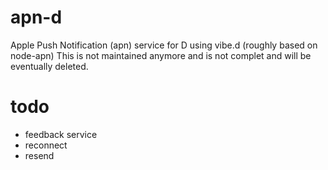 apn-d
=====

Apple Push Notification (apn) service for D using vibe.d (roughly based on node-apn)
This is not maintained anymore and is not complet and will be eventually deleted.

todo
=====

- feedback service
- reconnect
- resend
